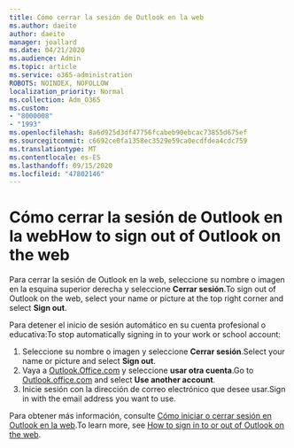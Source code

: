 ```yaml
---
title: Cómo cerrar la sesión de Outlook en la web
ms.author: daeite
author: daeite
manager: joallard
ms.date: 04/21/2020
ms.audience: Admin
ms.topic: article
ms.service: o365-administration
ROBOTS: NOINDEX, NOFOLLOW
localization_priority: Normal
ms.collection: Adm_O365
ms.custom:
- "8000008"
- "1993"
ms.openlocfilehash: 8a6d925d3df47756fcabeb90ebcac73855d675ef
ms.sourcegitcommit: c6692ce0fa1358ec3529e59ca0ecdfdea4cdc759
ms.translationtype: MT
ms.contentlocale: es-ES
ms.lasthandoff: 09/15/2020
ms.locfileid: "47802146"
---
```

# <a name="how-to-sign-out-of-outlook-on-the-web"></a><span data-ttu-id="b9dfd-102">Cómo cerrar la sesión de Outlook en la web</span><span class="sxs-lookup"><span data-stu-id="b9dfd-102">How to sign out of Outlook on the web</span></span>

<span data-ttu-id="b9dfd-103">Para cerrar la sesión de Outlook en la web, seleccione su nombre o imagen en la esquina superior derecha y seleccione **Cerrar sesión**.</span><span class="sxs-lookup"><span data-stu-id="b9dfd-103">To sign out of Outlook on the web, select your name or picture at the top right corner and select **Sign out**.</span></span>

<span data-ttu-id="b9dfd-104">Para detener el inicio de sesión automático en su cuenta profesional o educativa:</span><span class="sxs-lookup"><span data-stu-id="b9dfd-104">To stop automatically signing in to your work or school account:</span></span>

1. <span data-ttu-id="b9dfd-105">Seleccione su nombre o imagen y seleccione **Cerrar sesión**.</span><span class="sxs-lookup"><span data-stu-id="b9dfd-105">Select your name or picture and select **Sign out**.</span></span>
1. <span data-ttu-id="b9dfd-106">Vaya a [Outlook.Office.com](https://outlook.office.com/) y seleccione **usar otra cuenta**.</span><span class="sxs-lookup"><span data-stu-id="b9dfd-106">Go to [Outlook.office.com](https://outlook.office.com/) and select **Use another account**.</span></span>
1. <span data-ttu-id="b9dfd-107">Inicie sesión con la dirección de correo electrónico que desee usar.</span><span class="sxs-lookup"><span data-stu-id="b9dfd-107">Sign in with the email address you want to use.</span></span>

<span data-ttu-id="b9dfd-108">Para obtener más información, consulte [Cómo iniciar o cerrar sesión en Outlook en la web](https://support.office.com/article/763fab4d-0138-4814-b450-37fc286bcb79).</span><span class="sxs-lookup"><span data-stu-id="b9dfd-108">To learn more, see [How to sign in to or out of Outlook on the web](https://support.office.com/article/763fab4d-0138-4814-b450-37fc286bcb79).</span></span>